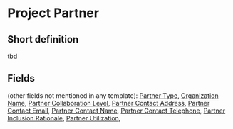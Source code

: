 # Project Partner
## Short definition
tbd
## Fields
(other fields not mentioned in any template):
[Partner Type](../Object-Fields/Project%20Partner/Partner%20Type.md),
[Organization Name](../Object-Fields/Project%20Partner/Organization%20Name.md),
[Partner Collaboration Level](../Object-Fields/Project%20Partner/Partner%20Collaboration%20Level.md),
[Partner Contact Address](../Object-Fields/Project%20Partner/Partner%20Contact%20Address.md),
[Partner Contact Email](../Object-Fields/Project%20Partner/Partner%20Contact%20Email.md),
[Partner Contact Name](../Object-Fields/Project%20Partner/Partner%20Contact%20Name.md),
[Partner Contact Telephone](../Object-Fields/Project%20Partner/Partner%20Contact%20Telephone.md),
[Partner Inclusion Rationale](../Object-Fields/Project%20Partner/Partner%20Inclusion%20Rationale.md),
[Partner Utilization](../Object-Fields/Project%20Partner/Partner%20Utilization.md),
